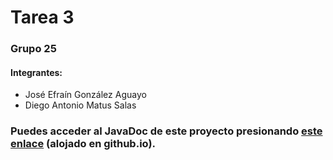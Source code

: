 # Tarea 3

### Grupo 25
#### Integrantes:
* José Efraín González Aguayo
* Diego Antonio Matus Salas

### Puedes acceder al JavaDoc de este proyecto presionando [este enlace](https://diego-mtus.github.io/tarea3_javadoc/) (alojado en github.io).